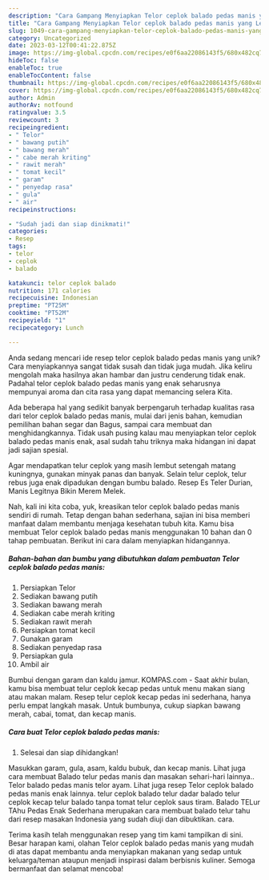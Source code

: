 ```yaml
---
description: "Cara Gampang Menyiapkan Telor ceplok balado pedas manis yang Lezat"
title: "Cara Gampang Menyiapkan Telor ceplok balado pedas manis yang Lezat"
slug: 1049-cara-gampang-menyiapkan-telor-ceplok-balado-pedas-manis-yang-lezat
category: Uncategorized
date: 2023-03-12T00:41:22.875Z
image: https://img-global.cpcdn.com/recipes/e0f6aa22086143f5/680x482cq70/telor-ceplok-balado-pedas-manis-foto-resep-utama.jpg
hideToc: false
enableToc: true
enableTocContent: false
thumbnail: https://img-global.cpcdn.com/recipes/e0f6aa22086143f5/680x482cq70/telor-ceplok-balado-pedas-manis-foto-resep-utama.jpg
cover: https://img-global.cpcdn.com/recipes/e0f6aa22086143f5/680x482cq70/telor-ceplok-balado-pedas-manis-foto-resep-utama.jpg
author: Admin
authorAv: notfound
ratingvalue: 3.5
reviewcount: 3
recipeingredient:
- " Telor"
- " bawang putih"
- " bawang merah"
- " cabe merah kriting"
- " rawit merah"
- " tomat kecil"
- " garam"
- " penyedap rasa"
- " gula"
- " air"
recipeinstructions:

- "Sudah jadi dan siap dinikmati!"
categories:
- Resep
tags:
- telor
- ceplok
- balado

katakunci: telor ceplok balado 
nutrition: 171 calories
recipecuisine: Indonesian
preptime: "PT25M"
cooktime: "PT52M"
recipeyield: "1"
recipecategory: Lunch

---
```





Anda sedang mencari ide resep telor ceplok balado pedas manis yang unik? Cara menyiapkannya sangat tidak susah dan tidak juga mudah. Jika keliru mengolah maka hasilnya akan hambar dan justru cenderung tidak enak. Padahal telor ceplok balado pedas manis yang enak seharusnya mempunyai aroma dan cita rasa yang dapat memancing selera Kita.





Ada beberapa hal yang sedikit banyak berpengaruh terhadap kualitas rasa dari telor ceplok balado pedas manis, mulai dari jenis bahan, kemudian pemilihan bahan segar dan Bagus, sampai cara membuat dan menghidangkannya. Tidak usah pusing kalau mau menyiapkan telor ceplok balado pedas manis enak,      asal sudah tahu triknya maka hidangan ini dapat jadi sajian spesial.














Agar mendapatkan telur ceplok yang masih lembut setengah matang kuningnya, gunakan minyak panas dan banyak. Selain telur ceplok, telur rebus juga enak dipadukan dengan bumbu balado. Resep Es Teler Durian, Manis Legitnya Bikin Merem Melek.






Nah, kali ini kita coba, yuk, kreasikan telor ceplok balado pedas manis sendiri di rumah. Tetap dengan bahan sederhana, sajian ini bisa memberi manfaat dalam membantu menjaga kesehatan tubuh kita. Kamu bisa membuat Telor ceplok balado pedas manis menggunakan 10 bahan dan 0 tahap pembuatan. Berikut ini cara dalam menyiapkan hidangannya.

<!--inarticleads1-->

##### Bahan-bahan dan bumbu yang dibutuhkan dalam pembuatan Telor ceplok balado pedas manis:

1. Persiapkan  Telor
1. Sediakan  bawang putih
1. Sediakan  bawang merah
1. Sediakan  cabe merah kriting
1. Sediakan  rawit merah
1. Persiapkan  tomat kecil
1. Gunakan  garam
1. Sediakan  penyedap rasa
1. Persiapkan  gula
1. Ambil  air


Bumbui dengan garam dan kaldu jamur. KOMPAS.com - Saat akhir bulan, kamu bisa membuat telur ceplok kecap pedas untuk menu makan siang atau makan malam. Resep telur ceplok kecap pedas ini sederhana, hanya perlu empat langkah masak. Untuk bumbunya, cukup siapkan bawang merah, cabai, tomat, dan kecap manis. 

<!--inarticleads2-->

##### Cara buat Telor ceplok balado pedas manis:


1. Selesai dan siap dihidangkan!

Masukkan garam, gula, asam, kaldu bubuk, dan kecap manis. Lihat juga cara membuat Balado telur pedas manis dan masakan sehari-hari lainnya.. Telor balado pedas manis telor ayam. Lihat juga resep Telor ceplok balado pedas manis enak lainnya. telur ceplok balado telur dadar balado telur ceplok kecap telur balado tanpa tomat telur ceplok saus tiram. Balado TELur TAhu Pedas Enak Sederhana merupakan cara membuat balado telur tahu dari resep masakan Indonesia yang sudah diuji dan dibuktikan. cara. 

Terima kasih telah menggunakan resep yang tim kami tampilkan di sini. Besar harapan kami, olahan Telor ceplok balado pedas manis yang mudah di atas dapat membantu anda menyiapkan makanan yang sedap untuk keluarga/teman ataupun menjadi inspirasi dalam berbisnis kuliner. Semoga bermanfaat dan selamat mencoba!
